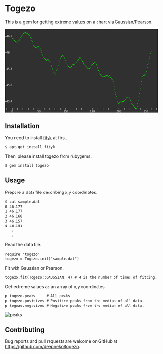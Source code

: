 # Togezo

This is a gem for getting extreme values on a chart via Gaussian/Pearson.

![togezo](https://github.com/deepneko/togezo/blob/master/img/togezo.gif "togezo")

## Installation

You need to install [fityk](http://fityk.nieto.pl/ "fityk") at first.

    $ apt-get install fityk

Then, please install togezo from rubygems.

    $ gem install togezo

## Usage

Prepare a data file describing x,y coordinates.

    $ cat sample.dat
    0 46.177
    1 46.177
    2 46.168
    3 46.157
    4 46.151
       :
       :

Read the data file.  

    require 'togezo'
    togezo = Togezo.init("sample.dat")

Fit with Gaussian or Pearson. 

    togezo.fit(Togezo::GAUSSIAN, 4) # 4 is the number of times of fitting.

Get extreme values as an array of x,y coordinates. 

    p togezo.peaks     # All peaks
    p togezo.positives # Positive peaks from the median of all data. 
    p togezo.negatives # Negative peaks from the median of all data. 

![peaks](https://github.com/deepneko/togezo/blob/master/img/peaks.gif "peaks")

## Contributing

Bug reports and pull requests are welcome on GitHub at https://github.com/deepneko/togezo.

